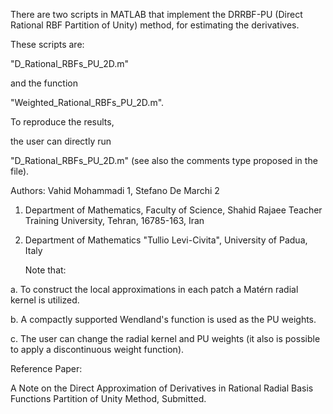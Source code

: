 There are two scripts in MATLAB that implement the DRRBF-PU (Direct Rational RBF Partition of Unity) method, for estimating the derivatives.

These scripts are:

"D_Rational_RBFs_PU_2D.m" 

and the function 

"Weighted_Rational_RBFs_PU_2D.m". 

To reproduce the results,

the user can directly run

"D_Rational_RBFs_PU_2D.m" (see also the comments type proposed in the file).

Authors: Vahid Mohammadi 1, Stefano De Marchi 2

1. Department of Mathematics, Faculty of Science, Shahid Rajaee Teacher Training University, Tehran, 16785-163, Iran

2. Department of Mathematics "Tullio Levi-Civita",
   University of Padua, Italy

   
   Note that:
   
a. To construct the local approximations in each patch a Matérn radial kernel is utilized.

b. A compactly supported Wendland's function is used as the PU weights.

c. The user can change the radial kernel and PU weights (it also is possible to apply a discontinuous weight function).

Reference Paper:

A Note on the Direct Approximation of Derivatives in Rational Radial Basis Functions Partition of Unity Method, Submitted.
